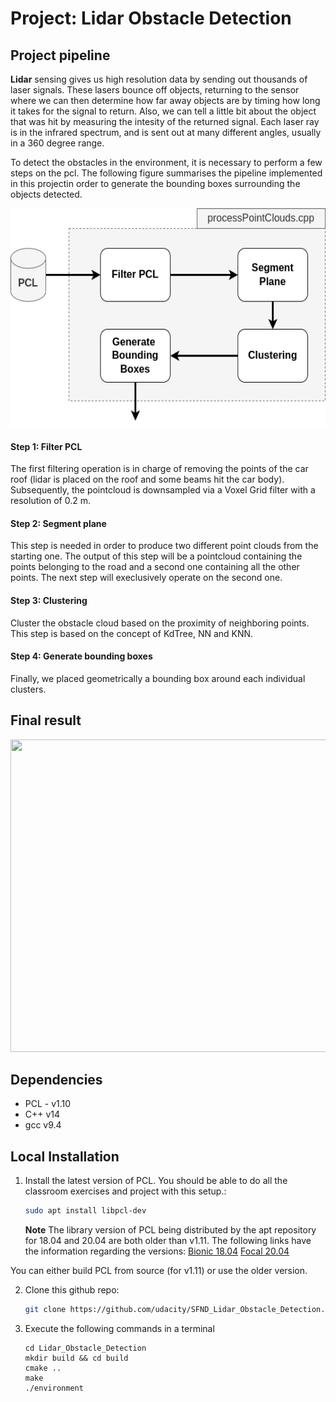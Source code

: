 # Project: Lidar Obstacle Detection

## Project pipeline

**Lidar** sensing gives us high resolution data by sending out thousands of laser signals. These lasers bounce off objects, returning to the sensor where we can then determine how far away objects are by timing how long it takes for the signal to return. Also, we can tell a little bit about the object that was hit by measuring the intesity of the returned signal. Each laser ray is in the infrared spectrum, and is sent out at many different angles, usually in a 360 degree range.

To detect the obstacles in the environment, it is necessary to perform a few steps on the pcl. The following figure summarises the pipeline implemented in this projectin order to generate the bounding boxes surrounding the objects detected.

<img src="media/LIdar_project.png" width="600" height="350" />

#### Step 1: Filter PCL

The first filtering operation is in charge of removing the points of the car roof (lidar is placed on the roof and some beams hit the car body). Subsequently, the pointcloud is downsampled via a Voxel Grid filter with a resolution of 0.2 m.

#### Step 2: Segment plane
This step is needed in order to produce two different point clouds from the starting one. The output of this step will be a pointcloud containing the points belonging to the road and a second one containing all the other points. The next step will execlusively operate on the second one.

#### Step 3: Clustering
Cluster the obstacle cloud based on the proximity of neighboring points. This step is based on the concept of KdTree, NN and KNN.

#### Step 4: Generate bounding boxes
Finally, we placed geometrically a bounding box around each individual clusters. 

## Final result

<img src="media/project_result.gif" width="800" height="500" />

## Dependencies

* PCL - v1.10
* C++ v14
* gcc v9.4

## Local Installation

1. Install the latest version of PCL. You should be able to do all the classroom exercises and project with this setup.:

   ```sh
   sudo apt install libpcl-dev
   ```
   **Note** The library version of PCL being distributed by the apt repository for 18.04 and 20.04 are both older than v1.11. The following links have the information regarding the versions: [Bionic 18.04](https://www.ubuntuupdates.org/package/core/bionic/universe/updates/libpcl-dev) [Focal 20.04](https://www.ubuntuupdates.org/package/core/focal/universe/base/libpcl-dev)

You can either build PCL from source (for v1.11) or use the older version.

2. Clone this github repo:

   ```sh
   git clone https://github.com/udacity/SFND_Lidar_Obstacle_Detection.git
   ```

3. Execute the following commands in a terminal

   ```shell
   cd Lidar_Obstacle_Detection
   mkdir build && cd build
   cmake ..
   make
   ./environment
   ```
